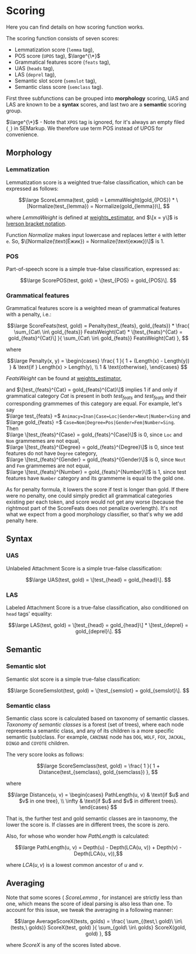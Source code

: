 # Scoring

Here you can find details on how scoring function works.

The scoring function consists of seven scores:
* Lemmatization score (`lemma` tag),
* POS score (`UPOS` tag), $\large^{\*}$
* Grammatical features score (`feats` tag),
* UAS (`heads` tag),
* LAS (`deprel` tag),
* Semantic slot score (`semslot` tag),
* Semantic class score (`semclass` tag).

First three subfunctions can be grouped into **morphology** scoring, UAS and LAS are known to be a **syntax** scores, and last two are a **semantic** scoring group.

$\large^{\*}$ - Note that `XPOS` tag is ignored, for it's always an empty filed (`_`) in SEMarkup. We therefore use term POS instead of UPOS for convenience.

## Morphology

### Lemmatization

Lemmatization score is a weighted true-false classification, which can be expressed as follows:

$$\large
ScoreLemma(test, gold) = LemmaWeight(gold_{POS}) * \[Normalize(test_{lemma}) = Normalize(gold_{lemma})\],
$$

where $LemmaWeight$ is defined at [weights_estimator](weights_estimator/README.md#lemma), and $\[x = y\]$ is [Iverson bracket notation](https://en.wikipedia.org/wiki/Iverson_bracket).

Function $Normalize$ makes input lowercase and replaces letter `ё` with letter `е`. So, $\[Normalize(\text{Ёжик}) = Normalize(\text{ежик})\]$ is $1$.

### POS

Part-of-speech score is a simple true-false classification, expressed as:

$$\large
ScorePOS(test, gold) = \[test_{POS} = gold_{POS}\].
$$

### Grammatical features

Grammatical features score is a weighted mean of grammatical features with a penalty, i.e.:

$$\large
ScoreFeats(test, gold) = 
Penalty(test_{feats}, gold_{feats}) * 
\frac{
    \sum_{Cat\ \in\ gold_{feats}} FeatsWeight(Cat) * \[test_{feats}^{Cat} = gold_{feats}^{Cat}\] }{
    \sum_{Cat\ \in\ gold_{feats}} FeatsWeight(Cat) },
$$

where

$$\large
Penalty(x, y) =
\begin{cases}
    \frac{ 1 }{ 1 + (Length(x) - Length(y)) } & \text{if } Length(x) > Length(y), \\
     1 & \text{otherwise},
\end{cases}
$$

$FeatsWeight$ can be found at [weights_estimator](weights_estimator/README.md#grammatical-features),

and $\[test_{feats}^{Cat} = gold_{feats}^{Cat}\]$ implies $1$ if and only if grammatical category $Cat$ is present in both $test_{feats}$ and $test_{feats}$ and their corresponding grammemes of this category are equal. For example, let's say \
$\large test_{feats} =$ `Animacy=Inan|Case=Loc|Gender=Neut|Number=Sing` and \
$\large gold_{feats} =$ `Case=Nom|Degree=Pos|Gender=Fem|Number=Sing`. \
Then \
$\large \[test_{feats}^{Case} = gold_{feats}^{Case}\]$ is 0, since `Loc` and `Nom` grammemes are not equal, \
$\large \[test_{feats}^{Degree} = gold_{feats}^{Degree}\]$ is 0, since test features do not have `Degree` category, \
$\large \[test_{feats}^{Gender} = gold_{feats}^{Gender}\]$ is 0, since `Neut` and `Fem` grammemes are not equal, \
$\large \[test_{feats}^{Number} = gold_{feats}^{Number}\]$ is 1, since test features have `Number` category and its grammeme is equal to the gold one.

As for penalty formula, it lowers the score if test is longer than gold.
If there were no penalty, one could simply predict all grammatical categories existing per each token, and score would not get any worse (because the rightmost part of the ScoreFeats does not penalize overlength). It's not what we expect from a good morphology classifier, so that's why we add penalty here.

## Syntax

### UAS

Unlabeled Attachment Score is a simple true-false classification:

$$\large
UAS(test, gold) = \[test_{head} = gold_{head}\].
$$

### LAS

Labeled Attachment Score is a true-false classification, also conditioned on `head` tags' equality:

$$\large
LAS(test, gold) = \[test_{head} = gold_{head}\] * \[test_{deprel} = gold_{deprel}\].
$$

## Semantic

### Semantic slot

Semantic slot score is a simple true-false classification:

$$\large
ScoreSemslot(test, gold) = \[test_{semslot} = gold_{semslot}\].
$$

<!-- Any insights on `head` relations from other perticipants, maybe?.. -->

### Semantic class

Semantic class score is calculated based on taxonomy of semantic classes. _Taxonomy of semantic classes_ is a forest (set of trees), where each node represents a semantic class, and any of its children is a more specific semantic (sub)class. For example, `CANINAE` node has `DOG`, `WOLF`, `FOX`, `JACKAL`, `DINGO` and `COYOTE` children.

The very score looks as follows:

$$\large
ScoreSemclass(test, gold) = \frac{ 1 }{ 1 + Distance(test_{semclass}, gold_{semclass}) },
$$

where

$$\large
Distance(u, v) =
\begin{cases}
     PathLength(u, v) & \text{if $u$ and $v$ in one tree}, \\
     \infty & \text{if $u$ and $v$ in different trees}.
\end{cases}
$$

That is, the further test and gold semantic classes are in taxonomy, the lower the score is. If classes are in different trees, the score is zero.

Also, for whose who wonder how $PathLength$ is calculated:

$$\large PathLength(u, v) = Depth(u) - Depth(LCA(u, v)) + Depth(v) - Depth(LCA(u, v)),$$

where $LCA(u, v)$ is a lowest common ancestor of $u$ and $v$.

## Averaging

Note that some scores ( $ScoreLemma$ , for instance) are strictly less than one, which means the score of ideal parsing is also less than one. To account for this issue, we tweak the averaging in a following manner:

$$\large
AverageScoreX(tests, golds) = \frac{ \sum_{(test,\ gold)\ \in\ (tests,\ golds)} ScoreX(test, gold) }{ \sum_{gold\ \in\ golds} ScoreX(gold, gold) },
$$

where $ScoreX$ is any of the scores listed above.
